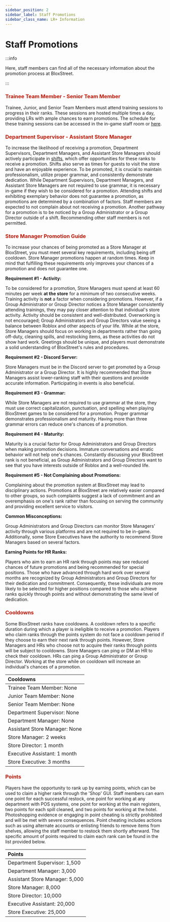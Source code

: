 ```yaml
---
sidebar_position: 2
sidebar_label: Staff Promotions
sidebar_class_name: LR+ Information
---
```


# Staff Promotions

:::info

Here, staff members can find all of the necessary information about the promotion process at BloxStreet.

:::

### <font color="#C21807">Trainee Team Member - Senior Team Member</font>

Trainee, Junior, and Senior Team Members must attend training sessions to progress in their ranks. These sessions are hosted multiple times a day, providing LRs with ample chances to earn promotions. The schedule for these training sessions can be accessed in the in-game staff room or [here](https://discord.com/channels/323081832071561216/600732254502780928/1133663177549299794).

### <font color="#C21807">Department Supervisor - Assistant Store Manager</font>

To increase the likelihood of receiving a promotion, Department Supervisors, Department Managers, and Assistant Store Managers should actively participate in [shifts](https://discord.com/channels/323081832071561216/600732254502780928/1133663091784159253), which offer opportunities for these ranks to receive a promotion. Shifts also serve as times for guests to visit the store and have an enjoyable experience. To be promoted, it is crucial to maintain professionalism, utilize proper grammar, and consistently demonstrate dedication. While Department Supervisors, Department Managers, and Assistant Store Managers are not required to use grammar, it is necessary in-game if they wish to be considered for a promotion. Attending shifts and exhibiting exemplary behavior does not guarantee a promotion, as promotions are determined by a combination of factors. Staff members are expected to not complain about not receiving a promotion. Another pathway for a promotion is to be noticed by a Group Administrator or a Group Director outside of a shift. Recommending other staff members is not permitted.

### <font color="#C21807">Store Manager Promotion Guide</font>
To increase your chances of being promoted as a Store Manager at BloxStreet, you must meet several key requirements, including being off cooldown. Store Manager promotions happen at random times. Keep in mind that fulfilling these requirements only improves your chances of a promotion and does not guarantee one.

**Requirement #1 - Activity:**

To be considered for a promotion, Store Managers must spend at least 60 minutes per week **at the store** for a minimum of two consecutive weeks. Training activity is **not** a factor when considering promotions. However, if a Group Administrator or Group Director notices a Store Manager consistently attending trainings, they may pay closer attention to that individual's store activity.  Activity should be consistent and well-distributed. Overworking is not encouraged; Group Administrators and Group Directors value seeing a balance between Roblox and other aspects of your life. While at the store, Store Managers should focus on working in departments rather than going off-duty, cleaning spills, and restocking items, as these activities do not show hard work. Greetings should be unique, and players must demonstrate a solid understanding of BloxStreet's rules and procedures.

**Requirement #2 - Discord Server:**

Store Managers must be in the Discord server to get promoted by a Group Administrator or a Group Director. It is highly recommended that Store Managers assist lower-ranking staff with their questions and provide accurate information. Participating in events is also beneficial.

**Requirement #3 - Grammar:**

While Store Managers are not required to use grammar at the store, they must use correct capitalization, punctuation, and spelling when playing BloxStreet games to be considered for a promotion. Proper grammar demonstrates professionalism and maturity. Having more than three grammar errors can reduce one's chances of a promotion.

**Requirement #4 - Maturity:**

Maturity is a crucial factor for Group Administrators and Group Directors when making promotion decisions. Immature conversations and erratic behavior will not help one's chances. Constantly discussing your BloxStreet rank is not beneficial, as Group Administrators and Group Directors want to see that you have interests outside of Roblox and a well-rounded life.

**Requirement #5 - Not Complaining about Promotions:**

Complaining about the promotion system at BloxStreet may lead to disciplinary actions. Promotions at BloxStreet are relatively easier compared to other groups, so such complaints suggest a lack of commitment and an overemphasis on one's rank rather than focusing on serving the community and providing excellent service to visitors.

**Common Misconceptions:**

Group Administrators and Group Directors can monitor Store Managers' activity through various platforms and are not required to be in-game. Additionally, some Store Executives have the authority to recommend Store Managers based on several factors.

**Earning Points for HR Ranks:**

Players who aim to earn an HR rank through points may see reduced chances of future promotions and being recommended for special positions. Those who have advanced through hard work over several months are recognized by Group Administrators and Group Directors for their dedication and commitment. Consequently, these individuals are more likely to be selected for higher positions compared to those who achieve ranks quickly through points and without demonstrating the same level of dedication.

### <font color="#C21807">Cooldowns</font>

Some BloxStreet ranks have cooldowns. A cooldown refers to a specific duration during which a player is ineligible to receive a promotion. Players who claim ranks through the points system do not face a cooldown period if they choose to earn their next rank through points. However, Store Managers and HRs who choose not to acquire their ranks through points will be subject to cooldowns. Store Managers can ping or DM an HR to check their cooldown. HRs can ping a Group Administrator or Group Director. Working at the store while on cooldown will increase an individual's chances of a promotion.


| Cooldowns |
|:----------|
| Trainee Team Member: None |
| Junior Team Member: None |
| Senior Team Member: None |
| Department Supervisor: None |
| Department Manager: None |
| Assistant Store Manager: None |
| Store Manager: 2 weeks |
| Store Director: 1 month |
| Executive Assistant: 1 month |
| Store Executive: 3 months |


### <font color="#C21807">Points</font>

Players have the opportunity to rank up by earning points, which can be used to claim a higher rank through the 'Shop' GUI. Staff members can earn one point for each successful restock, one point for working at any department with POS systems, one point for working at the main registers, two points for each spill cleaned, and two points for working at the hotel. Photoshopping evidence or engaging in point cheating is strictly prohibited and will be met with severe consequences. Point cheating includes actions such as using alternate accounts or enlisting friends to remove items from shelves, allowing the staff member to restock them shortly afterward. The specific amount of points required to claim each rank can be found in the list provided below.

| Points |
|:----------|
| Department Supervisor: 1,500 |
| Department Manager: 3,000 |
| Assistant Store Manager: 5,000 |
| Store Manager: 8,000 |
| Store Director: 10,000 |
| Executive Assistant: 20,000 |
| Store Executive: 25,000 |
